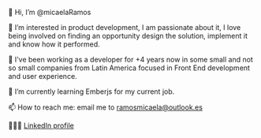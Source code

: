 👋  Hi, I’m @micaelaRamos

👀  I’m interested in product development, I am passionate about it, I love being involved on finding an opportunity design the solution, implement it and  know how it performed.

💞️  I've been working as a developer for +4 years now in some small and not so small companies from Latin America focused in Front End development and user experience.

🌱  I’m currently learning Emberjs for my current job.

📫  How to reach me: email me to ramosmicaela@outlook.es

👩🏼‍💻 [LinkedIn profile](www.linkedin.com/in/micaela-ramos-in)

<!---
micaelaRamos/micaelaRamos is a ✨ special ✨ repository because its `README.md` (this file) appears on your GitHub profile.
You can click the Preview link to take a look at your changes.
--->
